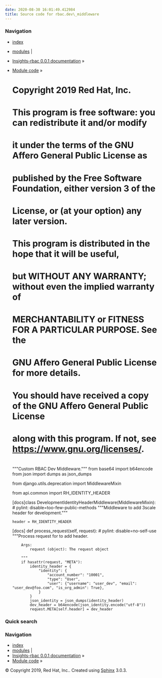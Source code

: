```yaml
---
date: 2020-08-30 16:01:49.412984
title: Source code for rbac.dev\_middleware
---
```

### Navigation

  - [index](../../../genindex/ "General Index")
  - [modules](../../../py-modindex/ "Python Module Index") |
  - [Insights-rbac 0.0.1 documentation](../../../index/) »
  - [Module code](../../index/) »


    #
    # Copyright 2019 Red Hat, Inc.
    #
    # This program is free software: you can redistribute it and/or modify
    # it under the terms of the GNU Affero General Public License as
    # published by the Free Software Foundation, either version 3 of the
    # License, or (at your option) any later version.
    #
    # This program is distributed in the hope that it will be useful,
    # but WITHOUT ANY WARRANTY; without even the implied warranty of
    # MERCHANTABILITY or FITNESS FOR A PARTICULAR PURPOSE.  See the
    # GNU Affero General Public License for more details.
    #
    # You should have received a copy of the GNU Affero General Public License
    # along with this program.  If not, see <https://www.gnu.org/licenses/>.
    #
    
    """Custom RBAC Dev Middleware."""
    from base64 import b64encode
    from json import dumps as json_dumps
    
    from django.utils.deprecation import MiddlewareMixin
    
    from api.common import RH_IDENTITY_HEADER
    
    
    [docs]class DevelopmentIdentityHeaderMiddleware(MiddlewareMixin):  # pylint: disable=too-few-public-methods
        """Middleware to add 3scale header for development."""
    
        header = RH_IDENTITY_HEADER
    
    [docs]    def process_request(self, request):  # pylint: disable=no-self-use
            """Process request for to add header.
    
            Args:
                request (object): The request object
    
            """
            if hasattr(request, "META"):
                identity_header = {
                    "identity": {
                        "account_number": "10001",
                        "type": "User",
                        "user": {"username": "user_dev", "email": "user_dev@foo.com", "is_org_admin": True},
                    }
                }
                json_identity = json_dumps(identity_header)
                dev_header = b64encode(json_identity.encode("utf-8"))
                request.META[self.header] = dev_header

### Quick search

### Navigation

  - [index](../../../genindex/ "General Index")
  - [modules](../../../py-modindex/ "Python Module Index") |
  - [Insights-rbac 0.0.1 documentation](../../../index/) »
  - [Module code](../../index/) »

© Copyright 2019, Red Hat, Inc.. Created using
[Sphinx](http://sphinx-doc.org/) 3.0.3.